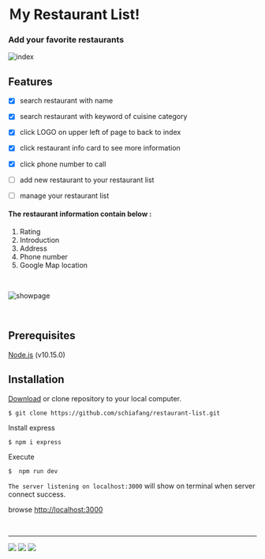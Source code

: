 # Ｍy Restaurant List! 
### Add your favorite restaurants

![index](https://i.imgur.com/X0y3gSw.png)
## **Features**
- [x] search restaurant with name
- [x] search restaurant with keyword of cuisine category
- [x] click LOGO on upper left of page to back to index
- [x] click restaurant info card to see more information 
- [x] click phone number to call
- [ ] add new restaurant to your restaurant list
- [ ] manage your restaurant list


#### The restaurant information contain below :
1. Rating
2. Introduction
3. Address
4. Phone number 
5. Google Map location
   
<br>
   
![showpage](https://i.imgur.com/1xTizAv.png)

<br>

## Prerequisites
[Node.js](https://nodejs.org/en/) (v10.15.0)



## Installation

[Download](https://github.com/schiafang/restaurant-list/archive/master.zip) or clone repository to your local computer.
```
$ git clone https://github.com/schiafang/restaurant-list.git
```
Install express
```
$ npm i express
```
Execute
```
$  npm run dev
```

`The server listening on localhost:3000` will show on terminal when server connect success.

browse [http://localhost:3000](http://localhost:3000) 


<br>

---
![](https://img.shields.io/badge/%E9%80%99%E5%80%8B-%E6%A8%99%E7%B1%A4-%3CCOLOR%3E) ![](https://img.shields.io/badge/%E5%A5%BD-%E5%83%8F-yellow) ![](https://img.shields.io/badge/%E5%BE%88-%E5%8E%B2%E5%AE%B3-blue)